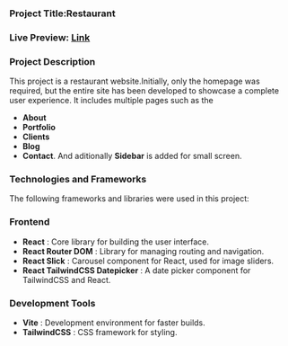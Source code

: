 ### Project Title:Restaurant

### Live Preview: [Link](https://arabcuisineresturant.netlify.app/)

### Project Description
This project is a restaurant website.Initially, only the homepage was required, but the entire site has been developed to showcase a complete user experience. It includes multiple pages such as the
* **About** 
* **Portfolio**
* **Clients**
* **Blog**
* **Contact**.
And aditionally **Sidebar** is added for small screen.

### Technologies and Frameworks
The following frameworks and libraries were used in this project:

### Frontend
* **React** : Core library for building the user interface.
* **React Router DOM** : Library for managing routing and navigation.
* **React Slick** : Carousel component for React, used for image sliders.
* **React TailwindCSS Datepicker** : A date picker component for TailwindCSS and React.


### Development Tools
* **Vite** : Development environment for faster builds.
* **TailwindCSS** : CSS framework for styling.
